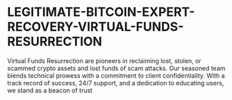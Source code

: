 # LEGITIMATE-BITCOIN-EXPERT-RECOVERY-VIRTUAL-FUNDS-RESURRECTION
Virtual Funds Resurrection are pioneers in reclaiming lost, stolen, or scammed crypto assets and lost funds of scam attacks. Our seasoned team blends technical prowess with a commitment to client confidentiality. With a track record of success, 24/7 support, and a dedication to educating users, we stand as a beacon of trust
